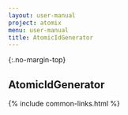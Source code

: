 ```yaml
---
layout: user-manual
project: atomix
menu: user-manual
title: AtomicIdGenerator
---
```


{:.no-margin-top}

## AtomicIdGenerator

{% include common-links.html %}
